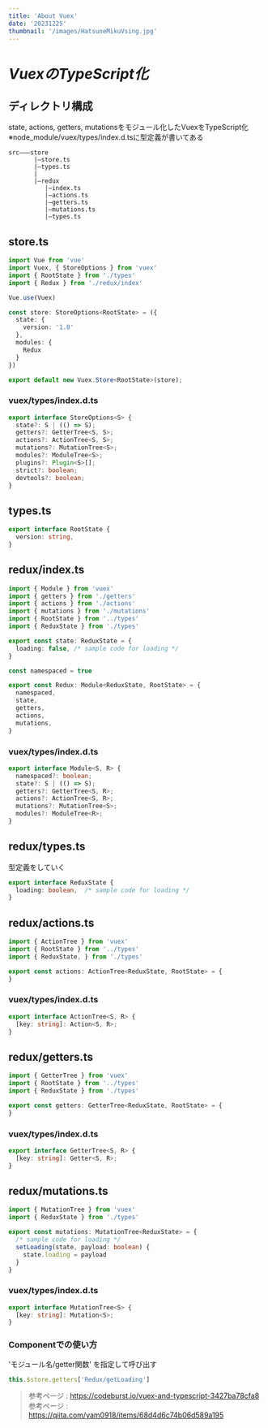 ```yaml
---
title: 'About Vuex'
date: '20231225'
thumbnail: '/images/HatsuneMikuVsing.jpg'
---
```


# ***VuexのTypeScript化***

## **ディレクトリ構成**
state, actions, getters, mutationsをモジュール化したVuexをTypeScript化  
※node_module/vuex/types/index.d.tsに型定義が書いてある
```Text
src―――store
       |―store.ts
       |―types.ts
       |
       |―redux
          |―index.ts
          |―actions.ts
          |―getters.ts
          |―mutations.ts
          |―types.ts
```

## **store.ts**
```ts
import Vue from 'vue'
import Vuex, { StoreOptions } from 'vuex'
import { RootState } from './types'
import { Redux } from './redux/index'

Vue.use(Vuex)

const store: StoreOptions<RootState> = ({
  state: {
    version: '1.0'
  },
  modules: {
    Redux
  }
})

export default new Vuex.Store<RootState>(store);
```

### **vuex/types/index.d.ts**
```ts
export interface StoreOptions<S> {
  state?: S | (() => S);
  getters?: GetterTree<S, S>;
  actions?: ActionTree<S, S>;
  mutations?: MutationTree<S>;
  modules?: ModuleTree<S>;
  plugins?: Plugin<S>[];
  strict?: boolean;
  devtools?: boolean;
}
```

## **types.ts**
```ts
export interface RootState {
  version: string,
}
```

## **redux/index.ts**
```ts
import { Module } from 'vuex'
import { getters } from './getters'
import { actions } from './actions'
import { mutations } from './mutations'
import { RootState } from '../types'
import { ReduxState } from './types'

export const state: ReduxState = {
  loading: false, /* sample code for loading */
}

const namespaced = true

export const Redux: Module<ReduxState, RootState> = {
  namespaced,
  state,
  getters,
  actions,
  mutations,
}
```

### **vuex/types/index.d.ts**
```ts
export interface Module<S, R> {
  namespaced?: boolean;
  state?: S | (() => S);
  getters?: GetterTree<S, R>;
  actions?: ActionTree<S, R>;
  mutations?: MutationTree<S>;
  modules?: ModuleTree<R>;
}
```

## **redux/types.ts**
型定義をしていく
```ts
export interface ReduxState {
  loading: boolean,  /* sample code for loading */
}
```

## **redux/actions.ts**
```ts
import { ActionTree } from 'vuex'
import { RootState } from '../types'
import { ReduxState, } from './types'

export const actions: ActionTree<ReduxState, RootState> = {
}
```

### **vuex/types/index.d.ts**
```ts
export interface ActionTree<S, R> {
  [key: string]: Action<S, R>;
}
```

## **redux/getters.ts**
```ts
import { GetterTree } from 'vuex'
import { RootState } from '../types'
import { ReduxState } from './types'

export const getters: GetterTree<ReduxState, RootState> = {
}
```

### **vuex/types/index.d.ts**
```ts
export interface GetterTree<S, R> {
  [key: string]: Getter<S, R>;
}
```

## **redux/mutations.ts**
```ts
import { MutationTree } from 'vuex'
import { ReduxState } from './types'

export const mutations: MutationTree<ReduxState> = {
  /* sample code for loading */
  setLoading(state, payload: boolean) {
    state.loading = payload
  }
}
```

### **vuex/types/index.d.ts**
```ts
export interface MutationTree<S> {
  [key: string]: Mutation<S>;
}
```

### **Componentでの使い方**
'モジュール名/getter関数' を指定して呼び出す
```ts
this.$store.getters['Redux/getLoading']
```

> 参考ページ : <https://codeburst.io/vuex-and-typescript-3427ba78cfa8>  
> 参考ページ : <https://qiita.com/yam0918/items/68d4d6c74b06d589a195>